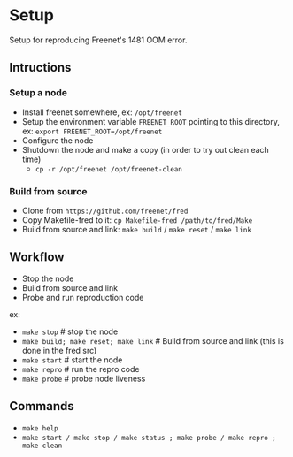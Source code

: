 # Setup

Setup for reproducing Freenet's 1481 OOM error.

## Intructions

### Setup a node

- Install freenet somewhere, ex: `/opt/freenet`
- Setup the environment variable `FREENET_ROOT` pointing to this directory, ex: `export FREENET_ROOT=/opt/freenet`
- Configure the node
- Shutdown the node and make a copy (in order to try out clean each time)
  - `cp -r /opt/freenet /opt/freenet-clean`

### Build from source

- Clone from `https://github.com/freenet/fred`
- Copy Makefile-fred to it: `cp Makefile-fred /path/to/fred/Make`
- Build from source and link: `make build` / `make reset` / `make link`

## Workflow

- Stop the node
- Build from source and link
- Probe and run reproduction code

ex:
- `make stop` # stop the node
- `make build; make reset; make link` # Build from source and link (this is done in the fred src)
- `make start` # start the node
- `make repro` # run the repro code
- `make probe` # probe node liveness

## Commands

 - `make help`
 - `make start / make stop / make status ; make probe / make repro ; make clean`
